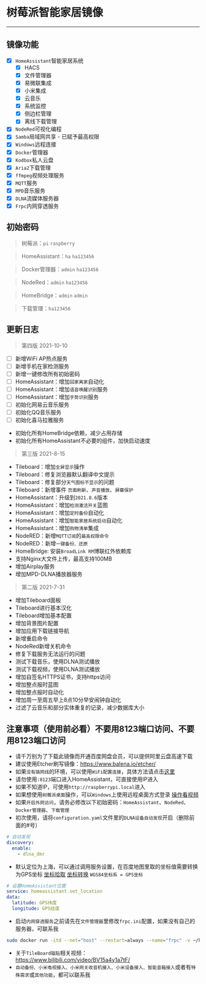 # 树莓派智能家居镜像

---

## 镜像功能

- [x] `HomeAssistant`智能家居系统
    - [x] HACS
    - [x] 文件管理器
    - [x] 易微联集成
    - [x] 小米集成
    - [x] 云音乐
    - [x] 系统监控
    - [x] 侧边栏管理
    - [x] 离线下载管理
- [x] `NodeRed`可视化编程
- [x] `Samba`局域网共享 - 已赋予最高权限
- [x] `Windows`远程连接
- [x] `Docker`管理器
- [x] `Kodbox`私人云盘
- [x] `Aria2`下载管理
- [x] `ffmpeg`视频处理服务
- [x] `MQTT`服务
- [x] `MPD`音乐服务
- [x] `DLNA`流媒体服务器
- [x] `Frpc`内网穿透服务

## 初始密码

> 树莓派：`pi` `raspberry`

> HomeAssistant：`ha` `ha123456`

> Docker管理器：`admin` `ha123456`

> NodeRed：`admin` `ha123456`

> HomeBridge：`admin` `admin`

> 下载管理：`ha123456`

## 更新日志

> 第四版 2021-10-10
- [ ] 新增WiFi AP热点服务
- [ ] 新增手机在家检测服务
- [ ] 新增一键修改所有初始密码
- [ ] HomeAssistant：增加`回家离家`自动化
- [ ] HomeAssistant：增加`语音唤醒识别`服务
- [ ] HomeAssistant：增加`手势识别`服务
- [ ] 初始化网易云音乐服务
- [ ] 初始化QQ音乐服务
- [ ] 初始化喜马拉雅服务
- 初始化所有HomeBridge依赖，减少占用存储
- 初始化所有HomeAssistant不必要的组件，加快启动速度


> 第三版 2021-8-15

- Tileboard：增加`全屏显示`操作
- Tileboard：修复浏览器默认翻译中文提示
- Tileboard：修复部分`天气图标不显示`的问题
- Tileboard：新增事件 `页面刷新`、`声音播放`、`屏幕保护`
- HomeAssistant：升级到`2021.8.6`版本
- HomeAssistant：增加`检测激活开关`蓝图
- HomeAssistant：增加`定时备份`自动化
- HomeAssistant：增加`智能家居系统启动`自动化
- HomeAssistant：增加`购物清单`集成
- NodeRED：新增`MQTT订阅`的`最高权限命令`
- NodeRED：新增`一键备份、还原`
- HomeBridge: 安装`BroadLink RM`博联红外依赖库
- 支持Nginx大文件上传，最高支持100MB
- 增加Airplay服务
- 增加MPD-DLNA播放器服务

> 第二版 2021-7-31

- 增加Tileboard面板
- Tileboard进行基本汉化
- Tileboard增加基本配置
- 增加背景图片配置
- 增加应用下载链接导航
- 新增重启命令
- NodeRed新增关机命令
- 修复下载服务无法运行的问题
- 测试下载音乐，使用DLNA测试播放
- 测试下载视频，使用DLNA测试播放
- 增加自签名HTTPS证书，支持https访问
- 增加整点报时蓝图
- 增加整点报时自动化
- 增加周一至周五早上8点10分早安闹钟自动化
- 过滤了云音乐和部分实体重复的记录，减少数据库大小

## 注意事项（使用前必看）不要用8123端口访问、不要用8123端口访问
- 请千万别为了下载此镜像而开通百度网盘会员，可以提供阿里云盘高速下载
- 建议使用Etcher刷写镜像：https://www.balena.io/etcher/
- 如果`没有插网线`的环境，可以使用`WiFi配置连接`，具体方法请点击[这里](/install_image)
- 请勿使用`:8123`端口进入HomeAssistant，可直接使用IP进入
- 如果不知道IP，可使用`http://raspberrypi.local`进入
- 如果想使用`树莓派桌面`操作，可以`Windows`上使用远程桌面方式登录 [操作看视频](https://www.bilibili.com/video/BV1UK4y1j7cE/)
- 如果`开启外网访问`，请务必修改以下初始密码：`HomeAssistant`、`NodeRed`、`Docker管理器`、`下载管理`
- 初次使用，请将`configuration.yaml`文件里的`DLNA设备自动发现`开启（删除前面的#号）

```yaml
# 自动发现
discovery:
  enable:
    - dlna_dmr
```
- 默认定位为上海，可以通过调用服务设置，在百度地图里取的坐标值需要转换为GPS坐标
  [坐标拾取](https://www.toolnb.com/tools/getbaidupoint.html)
  [坐标转换](https://tool.lu/coordinate/) `WGS84坐标系 = GPS坐标`

```yaml
# 设置HomeAssistant位置
service: homeassistant.set_location
data:
  latitude: GPS纬度
  longitude: GPS经度
```
- 启动`内网穿透服务`之前请先在`文件管理器`里修改`frpc.ini`配置，如果没有自己的服务器，可联系我

```bash
sudo docker run -itd --net="host" --restart=always --name="frpc" -v ~/homeassistant/frpc.ini:/etc/frp/frpc.ini snowdreamtech/frpc
```

- 关于`TileBoard磁贴`相关视频：https://www.bilibili.com/video/BV15a4y1a7tF/
- `自动备份、小米电视接入、小米网关收音机接入、小米设备接入、智能音箱接入`或者有`特殊需求`或`其他功能`，都可以联系我


